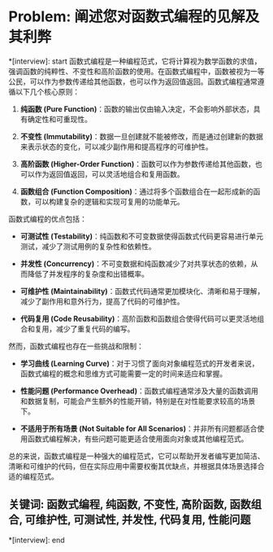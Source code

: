 # Problem: 阐述您对函数式编程的见解及其利弊

*[interview]: start
函数式编程是一种编程范式，它将计算视为数学函数的求值，强调函数的纯粹性、不变性和高阶函数的使用。在函数式编程中，函数被视为一等公民，可以作为参数传递给其他函数，也可以作为返回值返回。函数式编程通常遵循以下几个核心原则：

1. **纯函数 (Pure Function)**：函数的输出仅由输入决定，不会影响外部状态，具有确定性和可重现性。

2. **不变性 (Immutability)**：数据一旦创建就不能被修改，而是通过创建新的数据来表示状态的变化，可以减少副作用和提高程序的可维护性。

3. **高阶函数 (Higher-Order Function)**：函数可以作为参数传递给其他函数，也可以作为返回值返回，可以灵活地组合和复用函数。

4. **函数组合 (Function Composition)**：通过将多个函数组合在一起形成新的函数，可以构建复杂的逻辑和实现可复用的功能单元。

函数式编程的优点包括：

- **可测试性 (Testability)**：纯函数和不可变数据使得函数式代码更容易进行单元测试，减少了测试用例的复杂性和依赖性。

- **并发性 (Concurrency)**：不可变数据和纯函数减少了对共享状态的依赖，从而降低了并发程序的复杂度和出错概率。

- **可维护性 (Maintainability)**：函数式代码通常更加模块化、清晰和易于理解，减少了副作用和意外行为，提高了代码的可维护性。

- **代码复用 (Code Reusability)**：高阶函数和函数组合使得代码可以更灵活地组合和复用，减少了重复代码的编写。

然而，函数式编程也存在一些挑战和限制：

- **学习曲线 (Learning Curve)**：对于习惯了面向对象编程范式的开发者来说，函数式编程的概念和思维方式可能需要一定的时间来适应和掌握。

- **性能问题 (Performance Overhead)**：函数式编程通常涉及大量的函数调用和数据复制，可能会产生额外的性能开销，特别是在对性能要求较高的场景下。

- **不适用于所有场景 (Not Suitable for All Scenarios)**：并非所有问题都适合使用函数式编程解决，有些问题可能更适合使用面向对象或其他编程范式。

总的来说，函数式编程是一种强大的编程范式，它可以帮助开发者编写更加简洁、清晰和可维护的代码，但在实际应用中需要权衡其优缺点，并根据具体场景选择合适的编程范式。

## 关键词: 函数式编程, 纯函数, 不变性, 高阶函数, 函数组合, 可维护性, 可测试性, 并发性, 代码复用, 性能问题
*[interview]: end
